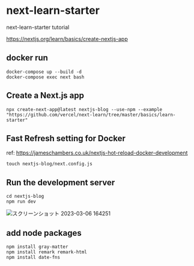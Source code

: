 # next-learn-starter
next-learn-starter tutorial 

https://nextjs.org/learn/basics/create-nextjs-app

## docker run
```
docker-compose up --build -d
docker-compose exec next bash
```
## Create a Next.js app
```
npx create-next-app@latest nextjs-blog --use-npm --example "https://github.com/vercel/next-learn/tree/master/basics/learn-starter"
```
## Fast Refresh setting for Docker
ref: https://jameschambers.co.uk/nextjs-hot-reload-docker-development
```
touch nextjs-blog/next.config.js
```
## Run the development server
```
cd nextjs-blog
npm run dev
```

![スクリーンショット 2023-03-06 164251](https://user-images.githubusercontent.com/15275153/223051296-905df1b3-21af-493d-ac7e-9d7d2cdad265.jpg)

## add node packages
```
npm install gray-matter
npm install remark remark-html
npm install date-fns
```

